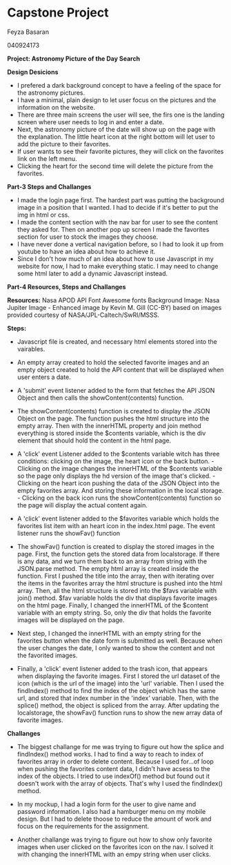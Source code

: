 # Capstone Project

Feyza Basaran

040924173

**Project: Astronomy Picture of the Day Search**

**Design Desicions**
 - I prefered a dark background concept to have a feeling of the space for the astronomy pictures.
 - I have a minimal, plain design to let user focus on the pictures and the information on the website.
 - There are three main screens the user will see, the firs one is the landing screen where user needs to log in and enter a date.
 - Next, the astronomy picture of the date will show up on the page with the explanation. The little heart icon at the right bottom will let user to add the picture to their favorites. 
 - If user wants to see their favorite pictures, they will click on the favorites link on the left menu.
 - Clicking the heart for the second time will delete the picture from the favorites.


 **Part-3 Steps and Challanges**
 - I made the login page first. The hardest part was putting the background image in a position that I wanted. I had to decide if it's better to put the img in html or css.
 - I made the content section with the nav bar for user to see the content they asked for. Then on another pop up screen I made the favorites section for user to stock the images they choose.
 - I have never done a vertical navigation before, so I had to look it up from youtube to have an idea about how to achieve it.
 - Since I don't how much of an idea about how to use Javascript in my website for now, I had to make everything static. I may need to change some html later to add a dynamic Javascript instead.
 

**Part-4 Resources, Steps and Challanges**

 **Resources:** 
 Nasa APOD API
 Font Awesome fonts
 Background Image: Nasa Jupiter Image - Enhanced image by Kevin M. Gill (CC-BY) based on images provided courtesy of NASA/JPL-Caltech/SwRI/MSSS.

**Steps:**
- Javascript file is created, and necessary html elements stored into the vairables.

- An empty array created to hold the selected favorite images and an empty object created to hold the API content that will be displayed when user enters a date.

- A 'submit' event listener added to the form that fetches the API JSON Object and then calls the showContent(contents) function.

- The showContent(contents) function is created to display the JSON Object on the page. The function pushes the html structure into the empty array. Then with the innerHTML property and join method everything is stored inside the $contents variable, which is the div element that should hold the content in the html page.

- A 'click' event Listener added to the $contents variable witch has three conditions: clicking on the image, the heart icon or the back button.
        - Clicking on the image changes the innerHTML of the $contents variable so the page only displays the hd version of the image that's clicked.
        - Clicking on the heart icon pushing the data of the JSON Object into the empty favorites array. And storing these information in the local storage.
        - Clicking on the back icon runs the showContent(contents) function so the page will display the actual content again.

- A 'click' event listener added to the $favorites variable which holds the favorites list item with an heart icon in the index.html page. The event listener runs the showFav() function

- The showFav() function is created to display the stored images in the page. First, the function gets the stored data from localstorage. If there is any data, and we turn them back to an array from string with the JSON.parse method. The empty html array is created inside the function. First I pushed the title into the array, then with iterating over the items in the favorites array the html structure is pushed into the html array. Then, all the html structure is stored into the $favs variable with join() method. $fav variable holds the div that displays favorite images on the html page. Finally, I changed the innerHTML of the $content variable with an empty string. So, only the div that holds the favorite images will be displayed on the page.

- Next step, I changed the innerHTML with an empty string for the favorites button when the date form is submitted as well. Because when the user changes the date, I only wanted to show the content and not the favorited images.

- Finally, a 'click' event listener added to the trash icon, that appears when displaying the favorite images. First I stored the url dataset of the icon (which is the url of the image) into the 'url' variable. Then I used the findIndex() method to find the index of the object which has the same url, and stored that index number in the 'index' variable. Then, with the splice() method, the object is spliced from the array. After updating the localstorage, the showFav() function runs to show the new array data of favorite images.

**Challanges**
- The biggest challange for me was trying to figure out how the splice and findIndex() method works. I had to find a way to reach to index of favorites array in order to delete content. Because I used for...of loop when pushing the favorites content data, I didn't have acsess to the index of the objects. I tried to use indexOf() method but found out it doesn't work with the array of objects. That's why I used the findIndex() method.

- In my mockup, I had a login form for the user to give name and password information. I also had a hamburger menu on my mobile design. But I had to delete thoose to reduce the amount of work and focus on the requirements for the assignment. 

- Another challange was trying to figure out how to show only favorite images when user clicked on the favorites icon on the nav. I solved it with changing the innerHTML with an empy string when user clicks.
